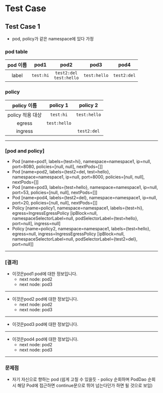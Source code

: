 

# Test Case

## Test Case 1

- pod, policy가 같은 namespace에 있다 가정

### pod table

| pod 이름 | pod1 | pod2 | pod3 | pod4 |
| :---: | :---: | :---: | :---: | :---: |
| label | `test:hi` | `test2:del` <br> `test:hello` | `test:hello` | `test2:del` |


### policy 

| policy 이름 | policy 1 | policy 2 | 
| :---: | :---: | :---: | 
| policy 적용 대상 | `test:hi`  | `test:hello` | 
| egress | `test:hello` |  | 
| ingress |  | `test2:del` | 


--- 

### [pod and policy]

- Pod [name=pod1, labels={test=hi}, namespace=namespace1, ip=null, port=8080, policies=[null, null], nextPods=[]]
- Pod [name=pod2, labels={test2=del, test=hello}, namespace=namespace1, ip=null, port=8000, policies=[null, null], nextPods=[]]
- Pod [name=pod3, labels={test=hello}, namespace=namespace1, ip=null, port=53, policies=[null, null], nextPods=[]]
- Pod [name=pod4, labels={test2=del}, namespace=namespace1, ip=null, port=20, policies=[null, null], nextPods=[]]
- Policy [name=policy1, namespace=namespace1, labels={test=hi}, egress=IngressEgressPolicy [ipBlock=null, namespaceSelectorLabel=null, podSelectorLabel={test=hello}, port=null], ingress=null]
- Policy [name=policy2, namespace=namespace1, labels={test=hello}, egress=null, ingress=IngressEgressPolicy [ipBlock=null, namespaceSelectorLabel=null, podSelectorLabel={test2=del}, port=null]]
--- 

### [결과] 

- 이것은pod1 pod에 대한 정보입니다.
  - next node: pod2
  - next node: pod3

---

- 이것은pod2 pod에 대한 정보입니다.
  - next node: pod2
  - next node: pod3

--- 

- 이것은pod3 pod에 대한 정보입니다.

---

- 이것은pod4 pod에 대한 정보입니다.
  - next node: pod2
  - next node: pod3


---

### 문제점

- 자기 자신으로 향하는 pod (쉽게 고칠 수 있을듯 - policy 순회하며 PodDao 순회 시 해당 Pod에 접근하면 continue문으로 뛰어 넘는다던가 하면 될 것으로 보임)








